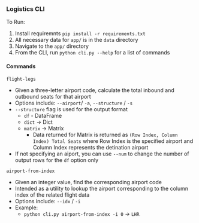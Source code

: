 ### Logistics CLI

To Run: 
1. Install requiremnts `pip install -r requirements.txt`
2. All necessary data for `app/` is in the `data` directory
3. Navigate to the `app/` directory
4. From the CLI, run `python cli.py --help` for a list of commands

#### Commands
`flight-legs`
* Given a three-letter airport code, calculate the total inbound and outbound seats for that airport
* Options include: `--airport`/ `-a`, `--structure` / `-s` 
* `--structure` flag is used for the output format
  * `df` - DataFrame 
  * `dict` -> Dict 
  * `matrix` -> Matrix 
    * Data returned for Matrix is returned as `(Row Index, Column Index) Total Seats` where Row Index is the specified airport and Column Index represents the detination airport
* If not specifying an aiport, you can use `--num` to change the number of output rows for the `df` option only


`airport-from-index`
* Given an integer value, find the corresponding airport code
* Intended as a utility to lookup the airport corresponding to the column index of the related flight data
* Options include: `--idx` / `-i`
* Example:
  * `python cli.py airport-from-index -i 0` -> `LHR`
